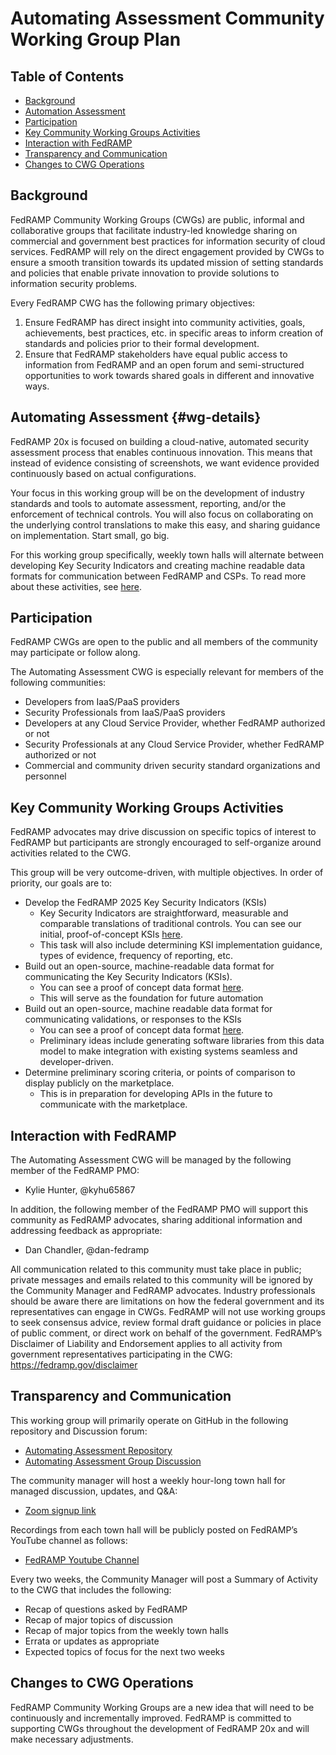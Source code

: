 # Automating Assessment Community Working Group Plan

## Table of Contents 
- [Background](#background)
- [Automation Assessment](#wg-details)
- [Participation](#participation)
- [Key Community Working Groups Activities](#key-community-working-groups-activities)
- [Interaction with FedRAMP](#interaction-with-fedramp)
- [Transparency and Communication](#transparency-and-communication)
- [Changes to CWG Operations](#changes-to-cwg-operations)

## Background

FedRAMP Community Working Groups (CWGs) are public, informal and collaborative groups that facilitate industry-led knowledge sharing on commercial and government best practices for information security of cloud services. FedRAMP will rely on the direct engagement provided by CWGs to ensure a smooth transition towards its updated mission of setting standards and policies that enable private innovation to provide solutions to information security problems.

Every FedRAMP CWG has the following primary objectives:

1. Ensure FedRAMP has direct insight into community activities, goals, achievements, best practices, etc. in specific areas to inform creation of standards and policies prior to their formal development.
1. Ensure that FedRAMP stakeholders have equal public access to information from FedRAMP and an open forum and semi-structured opportunities to work towards shared goals in different and innovative ways.

## Automating Assessment {#wg-details}

FedRAMP 20x is focused on building a cloud-native, automated security assessment process that enables continuous innovation. This means that instead of evidence consisting of screenshots, we want evidence provided continuously based on actual configurations. 

Your focus in this working group will be on the development of industry standards and tools to automate assessment, reporting, and/or the enforcement of technical controls. You will also focus on collaborating on the underlying control translations to make this easy, and sharing guidance on implementation. Start small, go big. 

For this working group specifically, weekly town halls will alternate between developing Key Security Indicators and creating machine readable data formats for communication between FedRAMP and CSPs. To read more about these activities, see [here](#key-community-working-groups-activities). 


## Participation

FedRAMP CWGs are open to the public and all members of the community may participate or follow along. 

The Automating Assessment CWG is especially relevant for members of the following communities:

- Developers from IaaS/PaaS providers
- Security Professionals from IaaS/PaaS providers
- Developers at any Cloud Service Provider, whether FedRAMP authorized or not
- Security Professionals at any Cloud Service Provider, whether FedRAMP authorized or not
- Commercial and community driven security standard organizations and personnel

## Key Community Working Groups Activities
FedRAMP advocates may drive discussion on specific topics of interest to FedRAMP but participants are strongly encouraged to self-organize around activities related to the CWG. 

This group will be very outcome-driven, with multiple objectives. In order of priority, our goals are to:

- Develop the FedRAMP 2025 Key Security Indicators (KSIs)
  - Key Security Indicators are straightforward, measurable and comparable translations of traditional controls. You can see our initial, proof-of-concept KSIs [here](https://github.com/FedRAMP/new-fangled-thing/blob/develop/KSIs/human_readable_ksis.md).
  - This task will also include determining KSI implementation guidance, types of evidence, frequency of reporting, etc.
- Build out an open-source, machine-readable data format for communicating the Key Security Indicators (KSIs).
  - You can see a proof of concept data format [here](https://github.com/FedRAMP/new-fangled-thing-models/blob/develop/examples/requirements_good.json).
  - This will serve as the foundation for future automation
- Build out an open-source, machine readable data format for communicating validations, or responses to the KSIs
  - You can see a proof of concept data format [here](https://github.com/FedRAMP/new-fangled-thing-models/blob/develop/examples/attestation_evidence_combined_good.json).
  - Preliminary ideas include generating software libraries from this data model to make integration with existing systems seamless and developer-driven.
- Determine preliminary scoring criteria, or points of comparison to display publicly on the marketplace.
  - This is in preparation for developing APIs in the future to communicate with the marketplace.


## Interaction with FedRAMP
The Automating Assessment CWG will be managed by the following member of the FedRAMP PMO:
- Kylie Hunter, @kyhu65867

In addition, the following member of the FedRAMP PMO will support this community as FedRAMP advocates, sharing additional information and addressing feedback as appropriate:
- Dan Chandler, @dan-fedramp

All communication related to this community must take place in public; private messages and emails related to this community will be ignored by the Community Manager and FedRAMP advocates.
Industry professionals should be aware there are limitations on how the federal government and its representatives can engage in CWGs. FedRAMP will not use working groups to seek consensus advice, review formal draft guidance or policies in place of public comment, or direct work on behalf of the government.
FedRAMP’s Disclaimer of Liability and Endorsement applies to all activity from government representatives participating in the CWG: https://fedramp.gov/disclaimer

## Transparency and Communication
This working group will primarily operate on GitHub in the following repository and Discussion forum:
- [Automating Assessment Repository](/)
- [Automating Assessment Group Discussion](../../discussions)

The community manager will host a weekly hour-long town hall for managed discussion, updates, and Q&A:
- [Zoom signup link](https://gsa.zoomgov.com/meeting/register/ZlO0X7BTQIWxSCqdIeeoZQ)

Recordings from each town hall will be publicly posted on FedRAMP’s YouTube channel as follows:
- [FedRAMP Youtube Channel](https://www.youtube.com/@FedRAMP)

Every two weeks, the Community Manager will post a Summary of Activity to the CWG that includes the following:
- Recap of questions asked by FedRAMP
- Recap of major topics of discussion
- Recap of major topics from the weekly town halls
- Errata or updates as appropriate
- Expected topics of focus for the next two weeks

  
## Changes to CWG Operations
FedRAMP Community Working Groups are a new idea that will need to be continuously and incrementally improved. FedRAMP is committed to supporting CWGs throughout the development of FedRAMP 20x and will make necessary adjustments.
